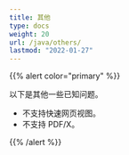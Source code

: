 ```yaml
---
title: 其他
type: docs
weight: 20
url: /java/others/
lastmod: "2022-01-27"
---
```


{{% alert color="primary" %}}

以下是其他一些已知问题。

- 不支持快速网页视图。
- 不支持 PDF/X。

{{% /alert %}}